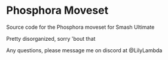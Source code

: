 # Phosphora Moveset
Source code for the Phosphora moveset for Smash Ultimate

Pretty disorganized, sorry 'bout that

Any questions, please message me on discord at @LilyLambda
